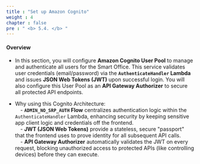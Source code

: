 ```yaml
---
title : "Set up Amazon Cognito"
weight : 4
chapter : false
pre : " <b> 5.4. </b> "
---
```


#### Overview

- In this section, you will configure **Amazon Cognito User Pool** to manage and authenticate all users for the Smart Office. This service validates user credentials (email/password) via the **`AuthenticateHandler` Lambda** and issues **JSON Web Tokens (JWT)** upon successful login. You will also configure this User Pool as an **API Gateway Authorizer** to secure all protected API endpoints.

- Why using this Cognito Architecture:
<br> &emsp;- **`ADMIN_NO_SRP_AUTH` Flow** centralizes authentication logic within the `AuthenticateHandler` Lambda, enhancing security by keeping sensitive app client logic and credentials off the frontend.
<br> &emsp;- **JWT (JSON Web Tokens)** provide a stateless, secure "passport" that the frontend uses to prove identity for all subsequent API calls.
<br> &emsp;- **API Gateway Authorizer** automatically validates the JWT on every request, blocking unauthorized access to protected APIs (like controlling devices) before they can execute.



